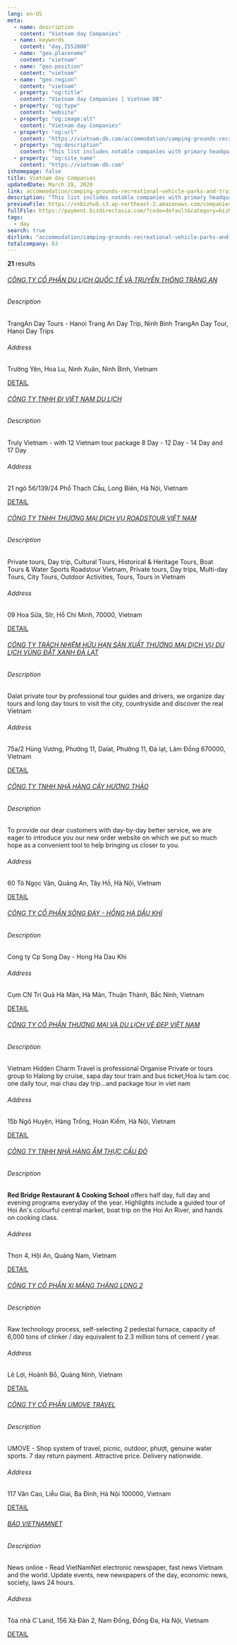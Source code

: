 ```yaml
---
lang: en-US
meta:
  - name: description
    content: "Vietnam day Companies"
  - name: keywords
    content: "day,I552000"
  - name: "geo.placename"
    content: "vietnam"
  - name: "geo.position"
    content: "vietnam"
  - name: "geo.region"
    content: "vietnam"
  - property: "og:title"
    content: "Vietnam day Companies | Vietnam DB"
  - property: "og:type"
    content: "website"
  - property: "og:image:alt"
    content: "Vietnam day Companies"
  - property: "og:url"
    content: "https://vietnam-db.com/accommodation/camping-grounds-recreational-vehicle-parks-and-trailer-parks/vietnam-day-companies"
  - property: "og:description"
    content: "This list includes notable companies with primary headquarters located in the Vietnam that are engaged in business activities of day, updated on March 28, 2020.This list was compiled automatically by our AI-powered algorithm and curated by our team of analysts"
  - property: "og:site_name"
    content: "https://vietnam-db.com"
ishomepage: false
title: Vietnam day Companies
updatedDate: March 28, 2020
link: accommodation/camping-grounds-recreational-vehicle-parks-and-trailer-parks/vietnam-day-companies
description: "This list includes notable companies with primary headquarters located in the Vietnam that are engaged in business activities of day, updated on March 28, 2020.This list was compiled automatically by our AIpowered algorithm and curated by our team of analysts"
previewFile: https://vnbizhub.s3.ap-northeast-2.amazonaws.com/companies/vietnam-day-companies_preview.xlsx
fullFile: https://payment.bizdirectasia.com/?code=default&category=bizhub&item=vietnam-day-companies&redirect=https://vietnam-db.com
tags: 
  - day
search: true
dirlink: "accommodation/camping-grounds-recreational-vehicle-parks-and-trailer-parks"
totalcompany: 63
---
```


<p class="fs-medium textColorHighlight"><strong>21</strong> results</p>
<div class="bd-item">
    <div class="item-content">
        <h6 class="textColorPrimary item-title"><a class="textColorPrimary" href="/accommodation/camping-grounds-recreational-vehicle-parks-and-trailer-parks/vietnam-day-companies/level3-trang-an-international-travel-and-media-joint-stock-company-2754274">CÔNG TY CỔ PHẦN DU LỊCH QUỐC TẾ VÀ TRUYỀN THÔNG TRÀNG AN</a></h6>
        <h6 class="bd-label">Description</h6>
        <p>TrangAn Day Tours - Hanoi Trang An Day Trip, Ninh Binh TrangAn Day Tour, Hanoi Day Trips</p>
        <h6 class="bd-label">Address</h6>
        <p>Trường Yên, Hoa Lu, Ninh Xuân, Ninh Bình, Vietnam</p>
        <p>
            <a class="btn btn-sm btn-primary" href="/accommodation/camping-grounds-recreational-vehicle-parks-and-trailer-parks/vietnam-day-companies/level3-trang-an-international-travel-and-media-joint-stock-company-2754274">DETAIL <i class="bd-icon ic_arrow_back"></i></a>
        </p>
    </div>
</div>

<div class="bd-item">
    <div class="item-content">
        <h6 class="textColorPrimary item-title"><a class="textColorPrimary" href="/accommodation/camping-grounds-recreational-vehicle-parks-and-trailer-parks/vietnam-day-companies/level3-go-viet-nam-travelling-company-limited-2857447">CÔNG TY TNHH ĐI VIỆT NAM DU LỊCH</a></h6>
        <h6 class="bd-label">Description</h6>
        <p>Truly Vietnam - with 12 Vietnam tour package 8 Day - 12 Day - 14 Day and 17 Day </p>
        <h6 class="bd-label">Address</h6>
        <p>21 ngõ 56/139/24 Phố Thạch Cầu, Long Biên, Hà Nội, Vietnam</p>
        <p>
            <a class="btn btn-sm btn-primary" href="/accommodation/camping-grounds-recreational-vehicle-parks-and-trailer-parks/vietnam-day-companies/level3-go-viet-nam-travelling-company-limited-2857447">DETAIL <i class="bd-icon ic_arrow_back"></i></a>
        </p>
    </div>
</div>

<div class="bd-item">
    <div class="item-content">
        <h6 class="textColorPrimary item-title"><a class="textColorPrimary" href="/accommodation/camping-grounds-recreational-vehicle-parks-and-trailer-parks/vietnam-day-companies/level3-roadstour-viet-nam-trading-service-company-limited-2625566">CÔNG TY TNHH THƯƠNG MẠI DỊCH VỤ ROADSTOUR VIỆT NAM</a></h6>
        <h6 class="bd-label">Description</h6>
        <p>Private tours, Day trip, Cultural Tours, Historical & Heritage Tours, Boat Tours & Water Sports	Roadstour Vietnam, Private tours, Day trips, Multi-day Tours, City Tours, Outdoor Activities, Tours, Tours in Vietnam</p>
        <h6 class="bd-label">Address</h6>
        <p>09 Hoa Sữa, Str, Hồ Chí Minh, 70000, Vietnam</p>
        <p>
            <a class="btn btn-sm btn-primary" href="/accommodation/camping-grounds-recreational-vehicle-parks-and-trailer-parks/vietnam-day-companies/level3-roadstour-viet-nam-trading-service-company-limited-2625566">DETAIL <i class="bd-icon ic_arrow_back"></i></a>
        </p>
    </div>
</div>

<div class="bd-item">
    <div class="item-content">
        <h6 class="textColorPrimary item-title"><a class="textColorPrimary" href="/accommodation/camping-grounds-recreational-vehicle-parks-and-trailer-parks/vietnam-day-companies/level3-dalat-farm-trip-manufacturing-trading-tourism-services-limited-company-2912318">CÔNG TY TRÁCH NHIỆM HỮU HẠN SẢN XUẤT THƯƠNG MẠI DỊCH VỤ DU LỊCH VÙNG ĐẤT XANH ĐÀ LẠT</a></h6>
        <h6 class="bd-label">Description</h6>
        <p>Dalat private tour by professional tour guides and drivers, we organize day tours and long day tours to visit the city, countryside and discover the real Vietnam</p>
        <h6 class="bd-label">Address</h6>
        <p>75a/2 Hùng Vương, Phường 11, Dalat, Phường 11, Đà lạt, Lâm Đồng 670000, Vietnam</p>
        <p>
            <a class="btn btn-sm btn-primary" href="/accommodation/camping-grounds-recreational-vehicle-parks-and-trailer-parks/vietnam-day-companies/level3-dalat-farm-trip-manufacturing-trading-tourism-services-limited-company-2912318">DETAIL <i class="bd-icon ic_arrow_back"></i></a>
        </p>
    </div>
</div>

<div class="bd-item">
    <div class="item-content">
        <h6 class="textColorPrimary item-title"><a class="textColorPrimary" href="/accommodation/camping-grounds-recreational-vehicle-parks-and-trailer-parks/vietnam-day-companies/level3-rosemary-restaurant-company-limited-2898512">CÔNG TY TNHH NHÀ HÀNG CÂY HƯƠNG THẢO</a></h6>
        <h6 class="bd-label">Description</h6>
        <p>To provide our dear customers with day-by-day better service, we are eager to introduce you our new order website on which we put so much hope as a convenient tool to help bringing us closer to you.</p>
        <h6 class="bd-label">Address</h6>
        <p>60 Tô Ngọc Vân, Quảng An, Tây Hồ, Hà Nội, Vietnam</p>
        <p>
            <a class="btn btn-sm btn-primary" href="/accommodation/camping-grounds-recreational-vehicle-parks-and-trailer-parks/vietnam-day-companies/level3-rosemary-restaurant-company-limited-2898512">DETAIL <i class="bd-icon ic_arrow_back"></i></a>
        </p>
    </div>
</div>

<div class="bd-item">
    <div class="item-content">
        <h6 class="textColorPrimary item-title"><a class="textColorPrimary" href="/accommodation/camping-grounds-recreational-vehicle-parks-and-trailer-parks/vietnam-day-companies/level3-song-day-hong-ha-petroleum-joint-stock-company-2907648">CÔNG TY CỔ PHẦN SÔNG ĐÁY - HỒNG HÀ DẦU KHÍ</a></h6>
        <h6 class="bd-label">Description</h6>
        <p>Cong ty Cp Song Day - Hong Ha Dau Khi</p>
        <h6 class="bd-label">Address</h6>
        <p>Cụm CN Trí Quả Hà Mãn, Hà Mãn, Thuận Thành, Bắc Ninh, Vietnam</p>
        <p>
            <a class="btn btn-sm btn-primary" href="/accommodation/camping-grounds-recreational-vehicle-parks-and-trailer-parks/vietnam-day-companies/level3-song-day-hong-ha-petroleum-joint-stock-company-2907648">DETAIL <i class="bd-icon ic_arrow_back"></i></a>
        </p>
    </div>
</div>

<div class="bd-item">
    <div class="item-content">
        <h6 class="textColorPrimary item-title"><a class="textColorPrimary" href="/accommodation/camping-grounds-recreational-vehicle-parks-and-trailer-parks/vietnam-day-companies/level3-vietnam-charm-travel-and-trading-joint-stock-company-3041808">CÔNG TY CỔ PHẦN THƯƠNG MẠI VÀ DU LỊCH VẺ ĐẸP VIỆT NAM</a></h6>
        <h6 class="bd-label">Description</h6>
        <p> Vietnam Hidden Charm Travel is professional Organise  Private or tours group to Halong by cruise, sapa day tour train and bus ticket,Hoa lu tam coc one daily tour, mai chau day trip...and package tour in viet nam      </p>
        <h6 class="bd-label">Address</h6>
        <p>15b Ngõ Huyện, Hàng Trống, Hoàn Kiếm, Hà Nội, Vietnam</p>
        <p>
            <a class="btn btn-sm btn-primary" href="/accommodation/camping-grounds-recreational-vehicle-parks-and-trailer-parks/vietnam-day-companies/level3-vietnam-charm-travel-and-trading-joint-stock-company-3041808">DETAIL <i class="bd-icon ic_arrow_back"></i></a>
        </p>
    </div>
</div>

<div class="bd-item">
    <div class="item-content">
        <h6 class="textColorPrimary item-title"><a class="textColorPrimary" href="/accommodation/camping-grounds-recreational-vehicle-parks-and-trailer-parks/vietnam-day-companies/level3-red-bridge-food-restaurant-company-limited-2999055">CÔNG TY TNHH NHÀ HÀNG ẨM THỰC CẦU ĐỎ</a></h6>
        <h6 class="bd-label">Description</h6>
        <p><STRONG>Red Bridge Restaurant & Cooking School</STRONG> offers half day, full day and evening programs everyday of the year. Highlights include a guided tour of Hoi An's colourful central market, boat trip on the Hoi An River, and hands on cooking class.</p>
        <h6 class="bd-label">Address</h6>
        <p>Thon 4, Hội An, Quảng Nam, Vietnam</p>
        <p>
            <a class="btn btn-sm btn-primary" href="/accommodation/camping-grounds-recreational-vehicle-parks-and-trailer-parks/vietnam-day-companies/level3-red-bridge-food-restaurant-company-limited-2999055">DETAIL <i class="bd-icon ic_arrow_back"></i></a>
        </p>
    </div>
</div>

<div class="bd-item">
    <div class="item-content">
        <h6 class="textColorPrimary item-title"><a class="textColorPrimary" href="/accommodation/camping-grounds-recreational-vehicle-parks-and-trailer-parks/vietnam-day-companies/level3-thang-long-2-cement-joint-stock-company-2754186">CÔNG TY CỔ PHẦN  XI MĂNG THĂNG LONG 2</a></h6>
        <h6 class="bd-label">Description</h6>
        <p>Raw technology process, self-selecting 2 pedestal furnace, capacity of 6,000 tons of clinker / day equivalent to 2.3 million tons of cement / year.</p>
        <h6 class="bd-label">Address</h6>
        <p>Lê Lợi, Hoành Bồ, Quảng Ninh, Vietnam</p>
        <p>
            <a class="btn btn-sm btn-primary" href="/accommodation/camping-grounds-recreational-vehicle-parks-and-trailer-parks/vietnam-day-companies/level3-thang-long-2-cement-joint-stock-company-2754186">DETAIL <i class="bd-icon ic_arrow_back"></i></a>
        </p>
    </div>
</div>

<div class="bd-item">
    <div class="item-content">
        <h6 class="textColorPrimary item-title"><a class="textColorPrimary" href="/accommodation/camping-grounds-recreational-vehicle-parks-and-trailer-parks/vietnam-day-companies/level3-umove-travel-joint-stock-company-2562594">CÔNG TY CỔ PHẦN UMOVE TRAVEL</a></h6>
        <h6 class="bd-label">Description</h6>
        <p>UMOVE - Shop system of travel, picnic, outdoor, phượt, genuine water sports. 7 day return payment. Attractive price. Delivery nationwide.</p>
        <h6 class="bd-label">Address</h6>
        <p>117 Văn Cao, Liễu Giai, Ba Đình, Hà Nội 100000, Vietnam</p>
        <p>
            <a class="btn btn-sm btn-primary" href="/accommodation/camping-grounds-recreational-vehicle-parks-and-trailer-parks/vietnam-day-companies/level3-umove-travel-joint-stock-company-2562594">DETAIL <i class="bd-icon ic_arrow_back"></i></a>
        </p>
    </div>
</div>

<div class="bd-item">
    <div class="item-content">
        <h6 class="textColorPrimary item-title"><a class="textColorPrimary" href="/accommodation/camping-grounds-recreational-vehicle-parks-and-trailer-parks/vietnam-day-companies/level3-vietnamnet-newspaper-2629060">BÁO VIETNAMNET</a></h6>
        <h6 class="bd-label">Description</h6>
        <p>News online - Read VietNamNet electronic newspaper, fast news Vietnam and the world. Update events, new newspapers of the day, economic news, society, laws 24 hours.</p>
        <h6 class="bd-label">Address</h6>
        <p>Tòa nhà C´Land, 156 Xã Đàn 2, Nam Đồng, Đống Đa, Hà Nội, Vietnam</p>
        <p>
            <a class="btn btn-sm btn-primary" href="/accommodation/camping-grounds-recreational-vehicle-parks-and-trailer-parks/vietnam-day-companies/level3-vietnamnet-newspaper-2629060">DETAIL <i class="bd-icon ic_arrow_back"></i></a>
        </p>
    </div>
</div>

